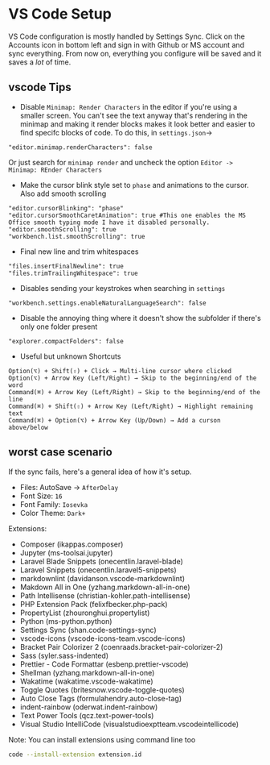 # VS Code Setup

VS Code configuration is mostly handled by Settings Sync. Click on the Accounts icon in  bottom left and sign in with Github or MS account and sync everything. From now on, everything you configure will be saved and it saves a *lot* of time.

## vscode Tips

- Disable `Minimap: Render Characters` in the editor if you're using a smaller screen. You can't see the text anyway that's rendering in the minimap and making it render blocks makes it look better and easier to find specifc blocks of code. To do this, in `settings.json`->

```text
"editor.minimap.renderCharacters": false
```

Or just search for `minimap render` and uncheck the option `Editor -> Minimap: REnder Characters`

- Make the cursor blink style set to `phase` and animations to the cursor. Also add smooth scrolling

```text
"editor.cursorBlinking": "phase"
"editor.cursorSmoothCaretAnimation": true #This one enables the MS Office smooth typing mode I have it disabled personally.
"editor.smoothScrolling": true
"workbench.list.smoothScrolling": true
```

- Final new line and trim whitespaces

```text
"files.insertFinalNewline": true
"files.trimTrailingWhitespace": true
```

- Disables sending your keystrokes when searching in `settings`

```text
"workbench.settings.enableNaturalLanguageSearch": false
```

- Disable the annoying thing where it doesn't show the subfolder if there's only one folder present

```text
"explorer.compactFolders": false
```

- Useful but unknown Shortcuts

```text
Option(⌥) + Shift(⇧) + Click → Multi-line cursor where clicked
Option(⌥) + Arrow Key (Left/Right) → Skip to the beginning/end of the word
Command(⌘) + Arrow Key (Left/Right) → Skip to the beginning/end of the line
Command(⌘) + Shift(⇧) + Arrow Key (Left/Right) → Highlight remaining text
Command(⌘) + Option(⌥) + Arrow Key (Up/Down) → Add a curson above/below
```

## worst case scenario

If the sync fails, here's a general idea of how it's setup.

- Files: AutoSave → `AfterDelay`
- Font Size: `16`
- Font Family: `Iosevka`
- Color Theme: `Dark+`

Extensions:

- Composer (ikappas.composer)
- Jupyter (ms-toolsai.jupyter)
- Laravel Blade Snippets (onecentlin.laravel-blade)
- Laravel Snippets (onecentlin.laravel5-snippets)
- markdownlint (davidanson.vscode-markdownlint)
- Makdown All in One (yzhang.markdown-all-in-one)
- Path Intellisense (christian-kohler.path-intellisense)
- PHP Extension Pack (felixfbecker.php-pack)
- PropertyList (zhouronghui.propertylist)
- Python (ms-python.python)
- Settings Sync (shan.code-settings-sync)
- vscode-icons (vscode-icons-team.vscode-icons)
- Bracket Pair Colorizer 2 (coenraads.bracket-pair-colorizer-2)
- Sass (syler.sass-indented)
- Prettier - Code Formattar (esbenp.prettier-vscode)
- Shellman (yzhang.markdown-all-in-one)
- Wakatime (wakatime.vscode-wakatime)
- Toggle Quotes (britesnow.vscode-toggle-quotes)
- Auto Close Tags (formulahendry.auto-close-tag)
- indent-rainbow (oderwat.indent-rainbow)
- Text Power Tools (qcz.text-power-tools)
- Visual Studio IntelliCode (visualstudioexptteam.vscodeintellicode)

Note: You can install extensions using command line too

```bash
code --install-extension extension.id
```
